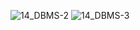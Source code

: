 ![14_DBMS-2](https://user-images.githubusercontent.com/35743667/57979209-3e596200-7a23-11e9-9aca-ddd76bd69efe.jpg)
![14_DBMS-3](https://user-images.githubusercontent.com/35743667/57979210-40232580-7a23-11e9-8a48-36e2b91bfdb5.jpg)
